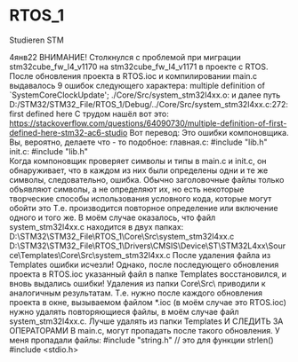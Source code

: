 # RTOS_1
 Studieren STM

4янв22 
ВНИМАНИЕ! 
Столкнулся с проблемой при миграции stm32cube_fw_l4_v1170 на stm32cube_fw_l4_v1171 в проекте с RTOS. После обновления проекта в RTOS.ioc и компилировании main.c выдавалось 9 ошибок следующего характера: 
multiple definition of `SystemCoreClockUpdate'; ./Core/Src/system_stm32l4xx.o: 
и далее путь D:/STM32/STM32_File/RTOS_1/Debug/../Core/Src/system_stm32l4xx.c:272: first defined here 
С трудом нашёл вот это: 
https://stackoverflow.com/questions/64090730/multiple-definition-of-first-defined-here-stm32-ac6-studio 
Вот перевод: 
Это ошибки компоновщика. Вы, вероятно, делаете что - то подобное: 
главная.c: 
#include "lib.h"  
init.c: 
#include "lib.h"  
Когда компоновщик проверяет символы и типы в main.c и init.c, он обнаруживает, что в каждом из них были определены одни и те же символы, следовательно, ошибка. Обычно заголовочные файлы только объявляют символы, а не определяют их, но есть некоторые творческие способы использования условного кода, которые могут обойти это 
Т.е. производится повторное определение или включение одного и того же. В моём случае оказалось, что файл system_stm32l4xx.c находится в двух папках: 
D:\STM32\STM32_File\RTOS_1\Core\Src\system_stm32l4xx.c 
D:\STM32\STM32_File\RTOS_1\Drivers\CMSIS\Device\ST\STM32L4xx\Source\Templates\Core\Src\system_stm32l4xx.c 
После удаления файла из Templates ошибки исчезли! Однако, после последующего обновления проекта в RTOS.ioc указанный файл в папке Templates восстановился, и вновь выдались ошибки! 
Удаления из папки Core\Src\ приводили к аналогичным результатам. 
Т.е. нужно после каждого обновления проекта в окне, вызываемом файлом *.ioc (в моём случае это RTOS.ioc) нужно удалять повторяющиеся файлы, в моём случае файл system_stm32l4xx.c. Лучше удалять из папки Templates И СЛЕДИТЬ ЗА ОПЕРАТОРАМИ В main.c, могут пропадать после такого обновления. У меня пропадали файлы: 
#include "string.h" // это для функции strlen() 
#include <stdio.h> 
